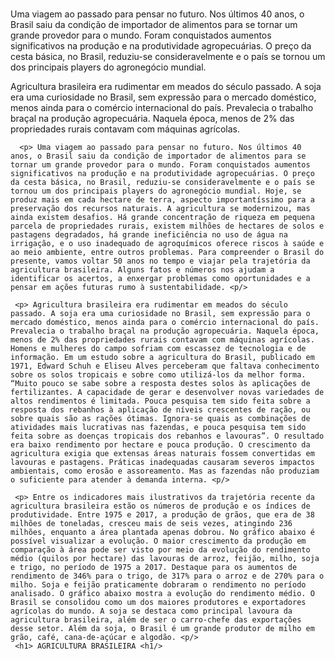 
<!DOCTYPE html>
<html lang="" "pt-br"
<head>

<meta charset="UTF-8">
<title> AGRICULTURA BRASILEIRA </title>
<link rel= "stylesheet href="style.css"
</head>
<body>
<h1 id="titulo" AGRICULTURA BRASILEIRA> </h1>

<p class="texto">Uma viagem ao passado para pensar no futuro. Nos últimos 40 anos, o Brasil saiu da condição de importador de alimentos para se tornar um grande provedor para o mundo. Foram conquistados aumentos significativos na produção e na produtividade agropecuárias. O preço da cesta básica, no Brasil, reduziu-se consideravelmente e o país se tornou um dos principais players do agronegócio mundial. 

<p class="texto">Agricultura brasileira era rudimentar em meados do século passado. A soja era uma curiosidade no Brasil, sem expressão para o mercado doméstico, menos ainda para o comércio internacional do país. Prevalecia o trabalho braçal na produção agropecuária. Naquela época, menos de 2% das propriedades rurais contavam com máquinas agrícolas.
</body>
</html>

<img src="">
     
     
     
      <p> Uma viagem ao passado para pensar no futuro. Nos últimos 40 anos, o Brasil saiu da condição de importador de alimentos para se tornar um grande provedor para o mundo. Foram conquistados aumentos significativos na produção e na produtividade agropecuárias. O preço da cesta básica, no Brasil, reduziu-se consideravelmente e o país se tornou um dos principais players do agronegócio mundial. Hoje, se produz mais em cada hectare de terra, aspecto importantíssimo para a preservação dos recursos naturais. A agricultura se modernizou, mas ainda existem desafios. Há grande concentração de riqueza em pequena parcela de propriedades rurais, existem milhões de hectares de solos e pastagens degradados, há grande ineficiência no uso de água na irrigação, e o uso inadequado de agroquímicos oferece riscos à saúde e ao meio ambiente, entre outros problemas. Para compreender o Brasil do presente, vamos voltar 50 anos no tempo e viajar pela trajetória da agricultura brasileira. Alguns fatos e números nos ajudam a identificar os acertos, a enxergar problemas como oportunidades e a pensar em ações futuras rumo à sustentabilidade. <p/>

     <p> Agricultura brasileira era rudimentar em meados do século passado. A soja era uma curiosidade no Brasil, sem expressão para o mercado doméstico, menos ainda para o comércio internacional do país. Prevalecia o trabalho braçal na produção agropecuária. Naquela época, menos de 2% das propriedades rurais contavam com máquinas agrícolas. Homens e mulheres do campo sofriam com escassez de tecnologia e de informação. Em um estudo sobre a agricultura do Brasil, publicado em 1971, Edward Schuh e Eliseu Alves perceberam que faltava conhecimento sobre os solos tropicais e sobre como utilizá-los da melhor forma. “Muito pouco se sabe sobre a resposta destes solos às aplicações de fertilizantes. A capacidade de gerar e desenvolver novas variedades de altos rendimentos é limitada. Pouca pesquisa tem sido feita sobre a resposta dos rebanhos à aplicação de níveis crescentes de ração, ou sobre quais são as rações ótimas. Ignora-se quais as combinações de atividades mais lucrativas nas fazendas, e pouca pesquisa tem sido feita sobre as doenças tropicais dos rebanhos e lavouras”. O resultado era baixo rendimento por hectare e pouca produção. O crescimento da agricultura exigia que extensas áreas naturais fossem convertidas em lavouras e pastagens. Práticas inadequadas causaram severos impactos ambientais, como erosão e assoreamento. Mas as fazendas não produziam o suficiente para atender à demanda interna. <p/>

     <p> Entre os indicadores mais ilustrativos da trajetória recente da agricultura brasileira estão os números de produção e os índices de produtividade. Entre 1975 e 2017, a produção de grãos, que era de 38 milhões de toneladas, cresceu mais de seis vezes, atingindo 236 milhões, enquanto a área plantada apenas dobrou. No gráfico abaixo é possível visualizar a evolução. O maior crescimento da produção em comparação à área pode ser visto por meio da evolução do rendimento médio (quilos por hectare) das lavouras de arroz, feijão, milho, soja e trigo, no período de 1975 a 2017. Destaque para os aumentos de rendimento de 346% para o trigo, de 317% para o arroz e de 270% para o milho. Soja e feijão praticamente dobraram o rendimento no período analisado. O gráfico abaixo mostra a evolução do rendimento médio. O Brasil se consolidou como um dos maiores produtores e exportadores agrícolas do mundo. A soja se destaca como principal lavoura da agricultura brasileira, além de ser o carro-chefe das exportações desse setor. Além da soja, o Brasil é um grande produtor de milho em grão, café, cana-de-açúcar e algodão. <p/>
     <h1> AGRICULTURA BRASILEIRA <h1/>
